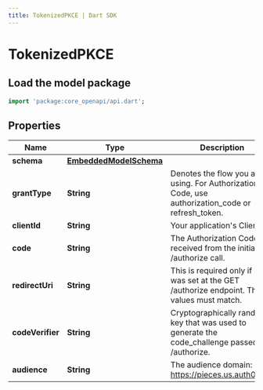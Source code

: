 ```yaml
---
title: TokenizedPKCE | Dart SDK
---
```


# TokenizedPKCE

## Load the model package
```dart
import 'package:core_openapi/api.dart';
```

## Properties
Name | Type | Description | Notes
------------ | ------------- | ------------- | -------------
**schema** | [**EmbeddedModelSchema**](EmbeddedModelSchema) |  | [optional] 
**grantType** | **String** | Denotes the flow you are using. For Authorization Code, use authorization_code or refresh_token. | 
**clientId** | **String** | Your application's Client ID. | 
**code** | **String** | The Authorization Code received from the initial /authorize call. | 
**redirectUri** | **String** | This is required only if it was set at the GET /authorize endpoint. The values must match. | 
**codeVerifier** | **String** | Cryptographically random key that was used to generate the code_challenge passed to /authorize. | 
**audience** | **String** | The audience domain: i.e. https://pieces.us.auth0.com | [optional] 





